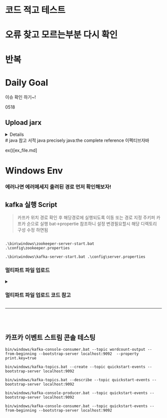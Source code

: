 
# 코드 적고 테스트
# 오류 찾고 모르는부분 다시 확인
# 반복




# Daily Goal

이슈 확인 하기~!



0518
## Upload jarx
<details>

```java
« Asynchronous Returns... | Main | Kafka vs. JMS/MQ--ai... »
Sending an InputStream to JAX-RS Resource
A JAX-RS resource accepting a plain InputStream:


@Path("uploads")
public class UploadsResource {

    @POST
    @Consumes("*/*")
    public void upload(InputStream stream) throws IOException {
        //consume input stream
        System.out.println("Read: " + stream.read());

    }    
}

...will consume any binary stream (e.g. file upload) of data as:

import java.io.IOException;
import java.io.InputStream;
import javax.ws.rs.client.Client;
import javax.ws.rs.client.ClientBuilder;
import javax.ws.rs.client.Entity;
import javax.ws.rs.client.WebTarget;
import javax.ws.rs.core.MediaType;
import javax.ws.rs.core.Response;
import static org.hamcrest.CoreMatchers.is;
import static org.junit.Assert.assertThat;
import org.junit.Before;
import org.junit.Test;

public class UploadsResourceIT {

    private WebTarget tut;

    @Before
    public void init() {
        Client client = ClientBuilder.newClient();
        this.tut = client.target("http://localhost:8080/jaxrs-streaming/resources/uploads");
    }

    @Test
    public void sendStream() {
        InputStream stream = //...

        Response response = this.tut.
                request().
                post(Entity.entity(stream, MediaType.APPLICATION_OCTET_STREAM));
        assertThat(response.getStatus(), is(204));
    }    
}
The System Test is a Java SE client and therefore requires a JAX-RS API implementation (in our example: Apache CXF ):

<dependency>
    <groupId>org.apache.cxf</groupId>
    <artifactId>cxf-rt-rs-client</artifactId>
    <version>3.3.1</version>
    <scope>test</scope>
</dependency>
<dependency>
    <groupId>org.apache.cxf</groupId>
    <artifactId>cxf-rt-rs-extension-providers</artifactId>
    <version>3.3.1</version>
    <scope>test</scope>
</dependency>  
</dependencies>         
Project created with javaee8-essentials-archetype, the 3kB ThinWAR was built and deployed with: wad.sh in 2329ms

See you at Web, MicroProfile and Java EE Workshops at Munich Airport, Terminal 2 or Virtual Dedicated Workshops / consulting. Is Munich's airport too far? Learn from home: airhacks.io.
Posted at 12:46PM Apr 19, 2019 by Adam Bien, Comments[0]  | Views/Hits: 2458
NEW live, virtual workshops: Persistence Patterns for Serverless Java on AWS, July, 11th, 2024 and Serverless Generative AI with Java on AWS, July, 18th are open for registration. Also via: meetup.com/airhacks
>500 Java Shorts Daily www.youtube.com/bienadam/shorts

airhacks.fm the podcast: 

You are invited to: airhacks discord server.

Stay in touch: airhacks.news.

COMMENTS:

POST A COMMENT:
Name:
 
E-Mail:
 
URL:
 
Notify me by email of new comments
 
Remember Information?
 
Your Comment:
HTML Syntax: NOT allowed
Please answer this simple math question

3 + 27 = 

 
```
 
</details>
# java 참고 서적
java precisely
java:the complete reference
이펙티브자바

ex()[ex_file.md]

# Windows Env 
### 에러나면 에러메세지 출려된 경로 먼저 확인해보자!

## kafka 실행 Script

> 카프카 위치 경로 확인 후 해당경로에 실행되도록 이동 또는 경로 지정 
> 주키퍼 카프카 순으로 실행
> bat->propertie 참조하니 설정 변경필요할시 해당 디렉토리 구성 수정 하면됨
```SHELL

.\bin\windows\zookeeper-server-start.bat .\config\zookeeper.properties  

.\bin\windows\kafka-server-start.bat .\config\server.properties

```

### 멀티파트 파일 업로드
<details>
 <summary> <h3> 멀티파트 파일 업로드 코드 참고  </h3> </summary> 


KimJohn Quinn님의 프로필 사진
KimJohn Quinn
읽지 않음,
2021. 7. 28. 오전 12:31:10
받는사람 Quarkus Development mailing list
Hello everyone.

First, our experience moving over to Quarkus has been absolutely spectacular!  Everything, including the docs, have been amazing and my only regret is not making the jump earlier.

I have run into an issue with the REST client, RESTEasy, and multipart payloads.

If I invoke the resource directly, through a test case or even curl, it seems to work fine.  Invoking any "client" methods  

The issues I am having are:
If I move the multipart payload to a different module (jar) I get this error in the resource "ClassNotFoundException: io.platform.api.publish.FilePackage_generated_populator"

The RESTClient will not generate the multipart signature/payload when the multipart signature is present.  Other methods/payloads work fine.  Here I get " Failed to generate client for class interface io.platform.api.publish.PublishClient : Unsupported multipart form field type: java.util.List<java.io.File> in field" yet I use the exact same class, with the resource, and it seems to work directly.

I am confused about the dependencies, we have standardized on a reactive approach and not sure what the interaction is between resteasy vs. mutiny vs. the Quarkus rest client, etc.  For a while I had issues with conflicting reactive vs. non-reactive when building.
The relevant code is:

Client Definition:  
```java
@POST
@Path("/{client}/package")
@Consumes(MULTIPART_FORM_DATA)
@Produces(APPLICATION_JSON)
@Operation(hidden = true)
Uni<Version> publish(@PathParam("client") final String client, @MultipartForm FilePackage request);

Client MultiPart Payload:
public class FilePackage {

    @FormParam("project")
    public String project;

    @FormParam("artifact")
    public String artifact;

    @FormParam("folder")
    public String folder;

    @FormParam("index")
    @PartType(APPLICATION_JSON)
    public Map<String, Integer> index;

    @FormParam("file")
    @PartType(APPLICATION_OCTET_STREAM)
    public List<File> files;

    public List<FileObject> getPackageFiles() { ... }
}
```

Resource Method (note PackageUpload is exactly the same as the FilePackage above - if i only use the simple parameters it marshals from the client to this resource fine - when I uncomment the files or index it fails - the reason I have two payloads, the same, is because of issue #1 above):
```java
@POST
@Path("/{client}/package")
@Consumes(MULTIPART_FORM_DATA)
@Produces(APPLICATION_JSON)
public Uni<Version> publishPackage(@MultipartForm final PackageUpload upload, @BeanParam final ClientRequest request) throws Exception { ... }

Client Test Cases:
@Inject
@RestClient
PublishClient publishClient;

This works using the client...
final JsonPackage pkg = testSupport.readJson(JsonPackage.class);
Version actual = publishClient.publish("my-client", pkg).await().indefinitely();
assertNotNull(actual);

I dont even get here with the client...
final FilePackage pkg = new FilePackage();
pkg.project = "my-project";
pkg.artifact = "my-artifact";
pkg.folder = "my-folder";
pkg.index = new HashMap<>();
pkg.files = new ArrayList<File>();

Version actual = publishClient.publish("my-client", pkg).await().indefinitely();
assertNotNull(actual);

This "resource" test looks to work (direct / no client)...
given().pathParam("client", "my-client")
        // Folder
        .formParam("project", "my-project")
        .formParam("artifact", "my-artifact")
        .formParam("folder", "my-folder")
        // Index
        .multiPart("index", index, APPLICATION_JSON)
        // Files
        .multiPart("file", file)
        .multiPart("file", file)
        .multiPart("file", file)
        .when()
        .post("/s3/publish/{client}/package")
        .then()
        .log().everything(true)
        .statusCode(OK.getStatusCode());
```

Maven Dependencies:
<dependency>
    <groupId>io.quarkus</groupId>
    <artifactId>quarkus-rest-client-reactive-jackson</artifactId>
 </dependency>
 <dependency>
     <groupId>io.quarkus</groupId>
     <artifactId>quarkus-resteasy-reactive-jackson</artifactId>
 </dependency>

</details>


-----------------------------------------------------------

<br/>
<br/>

## 카프카 이벤트 스트림 콘솔 테스팅
```
bin/windows/kafka-console-consumer.bat --topic wordcount-output --from-beginning --bootstrap-server localhost:9092  --property print.key=true

bin/windows/kafka-topics.bat --create --topic quickstart-events --bootstrap-server localhost:9092

bin/windows/kafka-topics.bat --describe --topic quickstart-events --bootstrap-server localhost:9092

bin/windows/kafka-console-producer.bat --topic quickstart-events --bootstrap-server localhost:9092

bin/windows/kafka-console-consumer.bat --topic quickstart-events --from-beginning --bootstrap-server localhost:9092

```


